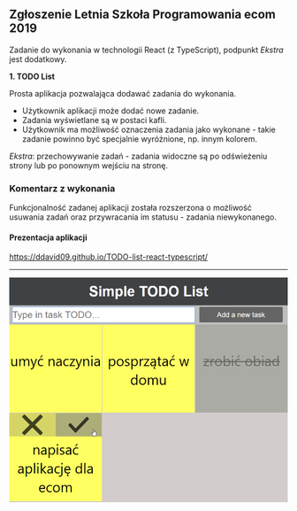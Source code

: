 ## Zgłoszenie Letnia Szkoła Programowania ecom 2019

Zadanie do wykonania w technologii React (z TypeScript), podpunkt *Ekstra* jest dodatkowy.

**1. TODO List**

Prosta aplikacja pozwalająca dodawać zadania do wykonania.
-	Użytkownik aplikacji może dodać nowe zadanie.
-	Zadania wyświetlane są w postaci kafli.
-	Użytkownik ma możliwość oznaczenia zadania jako wykonane - takie zadanie powinno być specjalnie wyróżnione, np. innym kolorem.


*Ekstra*: przechowywanie zadań - zadania widoczne są po odświeżeniu strony lub po ponownym wejściu na stronę.

### Komentarz z wykonania

Funkcjonalność zadanej aplikacji została rozszerzona o możliwość usuwania zadań oraz przywracania im statusu - zadania niewykonanego.

#### Prezentacja aplikacji

https://ddavid09.github.io/TODO-list-react-typescript/

---

![realased-screen](images/released-img.png)

